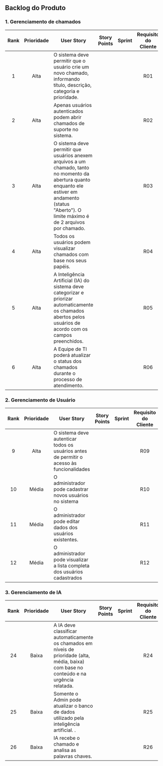 ## Backlog do Produto

### 1. Gerenciamento de chamados

| Rank | Prioridade | User Story                                                                                                                                                                                                     | Story Points | Sprint | Requisito do Cliente | Status |
| :--: | :--------: | -------------------------------------------------------------------------------------------------------------------------------------------------------------------------------------------------------------- | :----------: | :----: | :------------------: | :----: |
|   1  |    Alta    | O sistema deve permitir que o usuário crie um novo chamado, informando título, descrição, categoria e prioridade.                                                                                              |            |      |          R01         |    ❌   |
|   2  |    Alta    | Apenas usuários autenticados podem abrir chamados de suporte no sistema.                                                                                                                       |            |       |          R02         |    ❌   |
|   3  |    Alta    |O sistema deve permitir que usuários anexem arquivos a um chamado, tanto no momento da abertura quanto enquanto ele estiver em andamento (status "Aberto"). O limite máximo é de 2 arquivos por chamado.                                                                |           |      |          R03         |    ❌   |
|   4  |    Alta    |Todos os usuários podem visualizar chamados com base nos seus papéis.                                                                       |           |       |          R04         |    ❌   |
|   5  |    Alta    | A Inteligência Artificial (IA) do sistema deve categorizar e priorizar automaticamente os chamados abertos pelos usuários de acordo com os campos preenchidos.                                                                                   |           |      |          R05         |    ❌   |
|   6  |    Alta    | A Equipe de TI poderá atualizar o status dos chamados durante o processo de atendimento.                                                                                                      |            |      |          R06         |    ❌   |


### 2. Gerenciamento de Usuário

| Rank | Prioridade | User Story                                                                                                                                                                                                     | Story Points | Sprint | Requisito do Cliente | Status |
| :--: | :--------: | -------------------------------------------------------------------------------------------------------------------------------------------------------------------------------------------------------------- | :----------: | :----: | :------------------: | :----: |
|  9  |    Alta    |O sistema deve autenticar todos os usuários antes de permitir o acesso às funcionalidades                                                       |          |      |          R09         |    ❌   |
|  10  |    Média   | O administrador pode cadastrar novos usuários no sistema                                                                                     |           |      |          R10         |    ❌   |
|  11  |    Média   | O administrador pode editar dados dos usuários existentes.                                                                  |          |     |          R11         |    ❌   |
|  12  |    Média   | O administrador pode visualizar a lista completa dos usuários cadastrados                                                                                                            |            |      |          R12         |    ❌   |


### 3. Gerenciamento de IA

| Rank | Prioridade | User Story                                                                                                                                                                                                     | Story Points | Sprint | Requisito do Cliente | Status |
| :--: | :--------: | -------------------------------------------------------------------------------------------------------------------------------------------------------------------------------------------------------------- | :----------: | :----: | :------------------: | :----: |
|  24  |    Baixa   | A IA deve classificar automaticamente os chamados em níveis de prioridade (alta, média, baixa) com base no conteúdo e na urgência relatada.                                                                    |          |       |          R24         |    ❌   |
|  25  |    Baixa   |Somente o Admin pode atualizar o banco de dados utilizado pela inteligência artificial. .                                                                                                                                          |          |      |          R25         |    ❌   |
|  26  |    Baixa   | IA recebe o chamado e analisa as palavras chaves.                                                                                                                                                              |            |      |          R26         |    ❌   |
